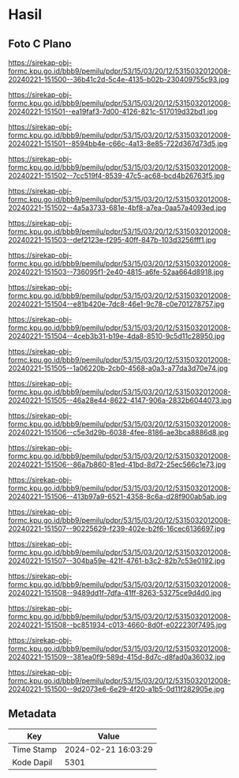 # Hasil

## Foto C Plano

https://sirekap-obj-formc.kpu.go.id/bbb9/pemilu/pdpr/53/15/03/20/12/5315032012008-20240221-151500--36b41c2d-5c4e-4135-b02b-230409755c93.jpg

https://sirekap-obj-formc.kpu.go.id/bbb9/pemilu/pdpr/53/15/03/20/12/5315032012008-20240221-151501--ea19faf3-7d00-4126-821c-517019d32bd1.jpg

https://sirekap-obj-formc.kpu.go.id/bbb9/pemilu/pdpr/53/15/03/20/12/5315032012008-20240221-151501--8594bb4e-c66c-4a13-8e85-722d367d73d5.jpg

https://sirekap-obj-formc.kpu.go.id/bbb9/pemilu/pdpr/53/15/03/20/12/5315032012008-20240221-151502--7cc519f4-8539-47c5-ac68-bcd4b26763f5.jpg

https://sirekap-obj-formc.kpu.go.id/bbb9/pemilu/pdpr/53/15/03/20/12/5315032012008-20240221-151502--4a5a3733-681e-4bf8-a7ea-0aa57a4093ed.jpg

https://sirekap-obj-formc.kpu.go.id/bbb9/pemilu/pdpr/53/15/03/20/12/5315032012008-20240221-151503--def2123e-f295-40ff-847b-103d3256fff1.jpg

https://sirekap-obj-formc.kpu.go.id/bbb9/pemilu/pdpr/53/15/03/20/12/5315032012008-20240221-151503--736095f1-2e40-4815-a6fe-52aa664d8918.jpg

https://sirekap-obj-formc.kpu.go.id/bbb9/pemilu/pdpr/53/15/03/20/12/5315032012008-20240221-151504--e81b420e-7dc8-46e1-9c78-c0e701278757.jpg

https://sirekap-obj-formc.kpu.go.id/bbb9/pemilu/pdpr/53/15/03/20/12/5315032012008-20240221-151504--4ceb3b31-b19e-4da8-8510-9c5d11c28950.jpg

https://sirekap-obj-formc.kpu.go.id/bbb9/pemilu/pdpr/53/15/03/20/12/5315032012008-20240221-151505--1a06220b-2cb0-4568-a0a3-a77da3d70e74.jpg

https://sirekap-obj-formc.kpu.go.id/bbb9/pemilu/pdpr/53/15/03/20/12/5315032012008-20240221-151505--46a28e44-8622-4147-906a-2832b6044073.jpg

https://sirekap-obj-formc.kpu.go.id/bbb9/pemilu/pdpr/53/15/03/20/12/5315032012008-20240221-151506--c5e3d29b-6038-4fee-8186-ae3bca8886d8.jpg

https://sirekap-obj-formc.kpu.go.id/bbb9/pemilu/pdpr/53/15/03/20/12/5315032012008-20240221-151506--86a7b860-81ed-41bd-8d72-25ec566c1e73.jpg

https://sirekap-obj-formc.kpu.go.id/bbb9/pemilu/pdpr/53/15/03/20/12/5315032012008-20240221-151506--413b97a9-6521-4358-8c6a-d28f900ab5ab.jpg

https://sirekap-obj-formc.kpu.go.id/bbb9/pemilu/pdpr/53/15/03/20/12/5315032012008-20240221-151507--90225629-f239-402e-b2f6-16cec6136697.jpg

https://sirekap-obj-formc.kpu.go.id/bbb9/pemilu/pdpr/53/15/03/20/12/5315032012008-20240221-151507--304ba59e-421f-4761-b3c2-82b7c53e0192.jpg

https://sirekap-obj-formc.kpu.go.id/bbb9/pemilu/pdpr/53/15/03/20/12/5315032012008-20240221-151508--9489dd1f-7dfa-41ff-8263-53275ce9d4d0.jpg

https://sirekap-obj-formc.kpu.go.id/bbb9/pemilu/pdpr/53/15/03/20/12/5315032012008-20240221-151508--bc851934-c013-4660-8d0f-e022230f7495.jpg

https://sirekap-obj-formc.kpu.go.id/bbb9/pemilu/pdpr/53/15/03/20/12/5315032012008-20240221-151509--381ea0f9-589d-415d-8d7c-d8fad0a36032.jpg

https://sirekap-obj-formc.kpu.go.id/bbb9/pemilu/pdpr/53/15/03/20/12/5315032012008-20240221-151500--9d2073e6-6e29-4f20-a1b5-0d11f282905e.jpg


## Metadata

| Key        | Value               |
| ---------- | ------------------- |
| Time Stamp | 2024-02-21 16:03:29 |
| Kode Dapil | 5301                |



